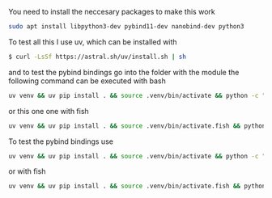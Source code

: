 You need to install the neccesary packages to make this work

```bash
sudo apt install libpython3-dev pybind11-dev nanobind-dev python3
```

To test all this I use uv, which can be installed with
```bash
$ curl -LsSf https://astral.sh/uv/install.sh | sh
```

and to test the pybind bindings go into the folder with the module the following command can be executed with bash
```bash
uv venv && uv pip install . && source .venv/bin/activate && python -c "import matrix_pybind; x = matrix_pybind.add(2,3); print(f'{x=}')" && deactivate && rm -rf .venv/
```
or this one one with fish
```bash
uv venv && uv pip install . && source .venv/bin/activate.fish && python -c "import matrix_pybind; x = matrix_pybind.add(2,3); print(f'{x=}')" && deactivate && rm -rf .venv/
```

To test the pybind bindings use 
```bash
uv venv && uv pip install . && source .venv/bin/activate && python -c "import matrix_nanobind; x = matrix_nanobind.add(2,3); print(f'{x=}')" && deactivate &&  rm -rf .venv/
```
or with fish
```bash
uv venv && uv pip install . && source .venv/bin/activate.fish && python -c "import matrix_nanobind; x = matrix_nanobind.add(2,3); print(f'{x=}')" && deactivate &&  rm -rf .venv/
```